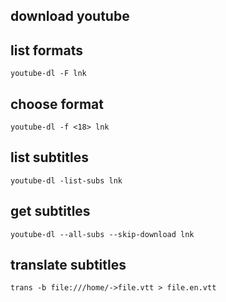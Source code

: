 ## download youtube

## list formats
    youtube-dl -F lnk

## choose format
    youtube-dl -f <18> lnk

## list subtitles
    youtube-dl -list-subs lnk

## get subtitles
    youtube-dl --all-subs --skip-download lnk

## translate subtitles
    trans -b file:///home/->file.vtt > file.en.vtt

